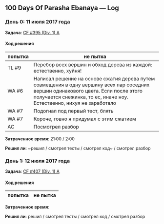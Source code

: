 ## 100 Days Of Parasha Ebanaya — Log

### День 0: 11 июля 2017 года

**Задача**: [CF #395 (Div. 1) A](http://codeforces.com/contest/763/problem/A)

#### Ход решения

| попытка | не пытка |
|-----------|-------------|
| TL #9 | Перебор всех вершин и обход дерева из каждой: естественно, хуйня! |
| WA #6 | Написал решение на основе сжатия дерева путем совмещения в одну вершину всех пар соседних вершин одинакового цвета. Если после этого получается снежинка, то ес, иначе ноу. Естественно, нихуя не заработало |
| WA #7 | Подогнал под первый тест, блять |
| WA #7 | Короче, говно я придумал с этим сжатием |
| AC | Посмотрел разбор |

**Затраченное время**: 21:00 / 2:00

**Решил ли**: ~решил / смотрел тесты / смотрел код~ / смотрел разбор

### День 1: 12 июля 2017 года

**Задача**: [CF #407 (Div. 1) A](http://codeforces.com/contest/788/problem/A)

#### Ход решения

| попытка | не пытка |
|-----------|-------------|


**Затраченное время**:

**Решил ли**: решил / смотрел тесты / смотрел код / смотрел разбор
